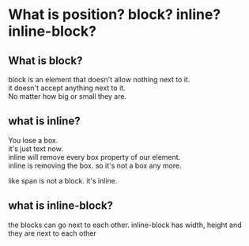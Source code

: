 # What is position? block? inline? inline-block?

## What is block?

block is an element that doesn't allow nothing next to it.  
it doesn't accept anything next to it.  
No matter how big or small they are.

## what is inline?

You lose a box.  
it's just text now.  
inline will remove every box property of our element.  
inline is removing the box. so it's not a box any more.

like span is not a block. it's inline.

## what is inline-block?

the blocks can go next to each other.
inline-block has width, height and they are next to each other
